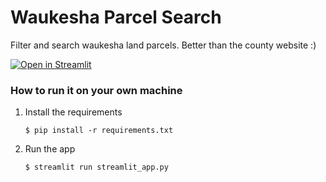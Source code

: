 # Waukesha Parcel Search

Filter and search waukesha land parcels. Better than the county website :)

[![Open in Streamlit](https://static.streamlit.io/badges/streamlit_badge_black_white.svg)](https://waukesha.streamlit.app/)

### How to run it on your own machine

1. Install the requirements

   ```
   $ pip install -r requirements.txt
   ```

2. Run the app

   ```
   $ streamlit run streamlit_app.py
   ```
